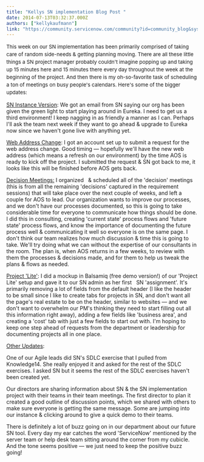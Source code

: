 ```yaml
---
title: "Kellys SN implementation Blog Post "
date: 2014-07-13T03:32:37.000Z
authors: ["kellykaufmann"]
link: "https://community.servicenow.com/community?id=community_blog&sys_id=1bdc6a65dbd0dbc01dcaf3231f9619ec"
---
```

<p><span style="font-size: 10pt; line-height: 1.5em;">This week on our SN implementation has been primarily comprised of taking care of random side-needs &amp; getting planning moving. There are all these little things a SN project manager probably couldn't imagine popping up and taking up 15 minutes here and 15 minutes there every day throughout the week at the beginning of the project. And then there is my oh-so-favorite task of scheduling a ton of meetings on busy people's calendars. Here's some of the bigger updates:</span></p><p></p><p><span style="text-decoration: underline;">SN Instance Version</span>: We got an email from SN saying our org has been given the green light to start playing around in Eureka. I need to get us a third environment! I keep nagging in as friendly a manner as I can. Perhaps I'll ask the team next week if they want to go ahead &amp; upgrade to Eureka now since we haven't gone live with anything yet.</p><p></p><p><span style="text-decoration: underline;">Web Address Change</span>: I got an account set up to submit a request for the web address change. Good timing — hopefully we'll have the new web address (which means a refresh on our environment) by the time AOS is ready to kick off the project. I submitted the request &amp; SN got back to me, it looks like this will be finished before AOS gets back.</p><p></p><p><span style="text-decoration: underline;">Decision Meetings:</span> I organized   &amp; scheduled all of the 'decision' meetings (this is from all the remaining 'decisions' captured in the requirement sessions) that will take place over the next couple of weeks, and left a couple for AOS to lead. Our organization wants to improve our processes, and we don't have our processes documented, so this is going to take considerable time for everyone to communicate how things should be done. I did this in consulting, creating 'current state' process flows and 'future state' process flows, and know the importance of documenting the future process well &amp; communicating it well so everyone is on the same page. I don't think our team realizes how much discussion &amp; time this is going to take. We'll try doing what we can without the expertise of our consultants in the room. The plan is, when AOS returns in a few weeks, to review with them the processes &amp; decisions made, and for them to help us tweak the plans &amp; flows as needed.</p><p></p><p><span style="text-decoration: underline;">Project 'Lite'</span>: I did a mockup in Balsamiq (free demo version!) of our 'Project Lite' setup and gave it to our SN admin as her first   SN 'assignment'. It's primarily removing a lot of fields from the default header (I like the header to be small since I like to create tabs for projects in SN, and don't want all the page's real estate to be on the header, similar to websites — and we don't want to overwhelm our PM's thinking they need to start filling out all this information right away), adding a few fields like 'business area', and creating a 'cost' tab with just a few fields to start out with. I'm hoping to keep one step ahead of requests from the department or leadership for documenting projects all in one place. </p><p></p><p><span style="text-decoration: underline;">Other Updates</span>:</p><p></p><p>One of our Agile leads did SN's SDLC exercise that I pulled from Knowledge14. She really enjoyed it and asked for the rest of the SDLC exercises. I asked SN but it seems the rest of the SDLC exercises haven't been created yet. </p><p></p><p>Our directors are sharing information about SN &amp; the SN implementation project with their teams in their team meetings. The first director to plan it created a good outline of discussion points, which we shared with others to make sure everyone is getting the same message. Some are jumping into our instance &amp; clicking around to give a quick demo to their teams. </p><p></p><p>There is definitely a lot of buzz going on in our department about our future SN tool. Every day my ear catches the word 'ServiceNow' mentioned by the server team or help desk team sitting around the corner from my cubicle. And the tone seems positive — we just need to keep the positive buzz going!</p>